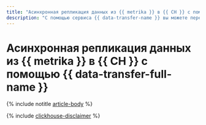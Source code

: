 ```yaml
---
title: "Асинхронная репликация данных из {{ metrika }} в {{ CH }} с помощью {{ data-transfer-full-name }}"
description: "С помощью сервиса {{ data-transfer-name }} вы можете перенести данные из счетчика {{ metrika }} в кластер {{ CH }}."
---
```


# Асинхронная репликация данных из {{ metrika }} в {{ CH }} с помощью {{ data-transfer-full-name }}

{% include notitle [article-body](../../_tutorials/metrika-to-clickhouse.md) %}

{% include [clickhouse-disclaimer](../../_includes/clickhouse-disclaimer.md) %}
